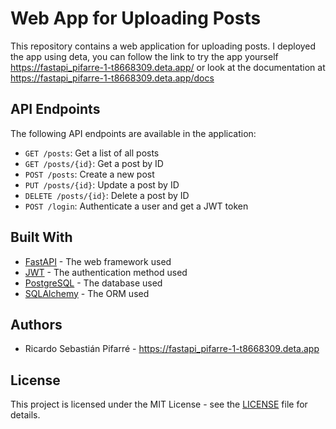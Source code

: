 # Web App for Uploading Posts

This repository contains a web application for uploading posts.
I deployed the app using deta, you can follow the link to try the app yourself https://fastapi_pifarre-1-t8668309.deta.app/ or look at the documentation at https://fastapi_pifarre-1-t8668309.deta.app/docs

## API Endpoints

The following API endpoints are available in the application:

- `GET /posts`: Get a list of all posts
- `GET /posts/{id}`: Get a post by ID
- `POST /posts`: Create a new post
- `PUT /posts/{id}`: Update a post by ID
- `DELETE /posts/{id}`: Delete a post by ID
- `POST /login`: Authenticate a user and get a JWT token

## Built With

- [FastAPI](https://fastapi.tiangolo.com/) - The web framework used
- [JWT](https://jwt.io/) - The authentication method used
- [PostgreSQL](https://www.postgresql.org/) - The database used
- [SQLAlchemy](https://www.sqlalchemy.org/) - The ORM used

## Authors

- Ricardo Sebastián Pifarré - https://fastapi_pifarre-1-t8668309.deta.app

## License

This project is licensed under the MIT License - see the [LICENSE](LICENSE) file for details.
